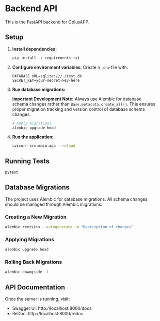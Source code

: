 # Backend API

This is the FastAPI backend for GplusAPP.

## Setup

1. **Install dependencies:**
   ```bash
   pip install -r requirements.txt
   ```

2. **Configure environment variables:**
   Create a `.env` file with:
   ```
   DATABASE_URL=sqlite:///./test.db
   SECRET_KEY=your-secret-key-here
   ```

3. **Run database migrations:**
   
   **Important Development Note:** Always use Alembic for database schema changes rather than `Base.metadata.create_all()`. 
   This ensures proper migration tracking and version control of database schema changes.
   
   ```bash
   # Apply migrations
   alembic upgrade head
   ```

4. **Run the application:**
   ```bash
   uvicorn src.main:app --reload
   ```

## Running Tests

```bash
pytest
```

## Database Migrations

The project uses Alembic for database migrations. All schema changes should be managed through Alembic migrations.

### Creating a New Migration

```bash
alembic revision --autogenerate -m "Description of changes"
```

### Applying Migrations

```bash
alembic upgrade head
```

### Rolling Back Migrations

```bash
alembic downgrade -1
```

## API Documentation

Once the server is running, visit:
- Swagger UI: http://localhost:8000/docs
- ReDoc: http://localhost:8000/redoc
